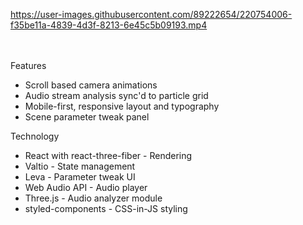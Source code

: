 
https://user-images.githubusercontent.com/89222654/220754006-f35be11a-4839-4d3f-8213-6e45c5b09193.mp4

<br>
<br>
Features

  - Scroll based camera animations
  - Audio stream analysis sync'd to particle grid 
  - Mobile-first, responsive layout and typography
  - Scene parameter tweak panel

Technology

  - React with react-three-fiber - Rendering
  - Valtio - State management
  - Leva - Parameter tweak UI
  - Web Audio API - Audio player
  - Three.js - Audio analyzer module
  - styled-components - CSS-in-JS styling
